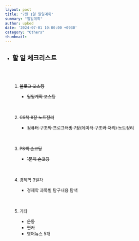 ```yaml
---
layout: post
title: "7월 1일 일일계획"
summary: "일일계획"
author: upked
date: '2024-07-01 10:00:00 +0930'
category: "Others"
thumbnail:
---
```


- ## 할 일 체크리스트<br/><br/><br/>

    1. ~~블로그 포스팅~~
        - ~~일일계획 포스팅~~<br/><br/><br/>


    2. ~~CS책 8장 노트정리~~
        - ~~컴퓨터 구조와 프로그래밍 7장(데이터 구조와 처리) 노트정리~~<br/><br/><br/>


    3. ~~PS책 손코딩~~
        - ~~1문제 손코딩~~<br/><br/><br/>


    4. 경제학 3일차
        - 경제학 과목별 탐구내용 탐색<br/><br/><br/>


    5. 기타
        - ~~운동~~
        - ~~편지~~
        - 영어뉴스 5개
